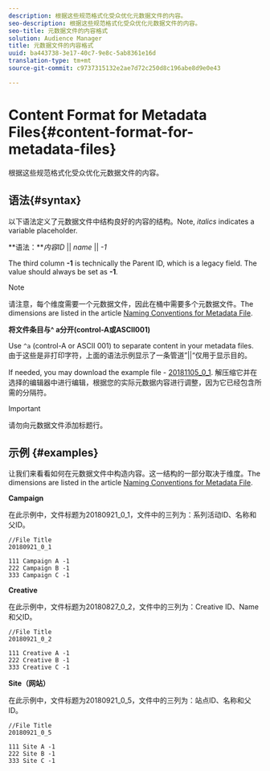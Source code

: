 ```yaml
---
description: 根据这些规范格式化受众优化元数据文件的内容。
seo-description: 根据这些规范格式化受众优化元数据文件的内容。
seo-title: 元数据文件的内容格式
solution: Audience Manager
title: 元数据文件的内容格式
uuid: ba443738-3e17-40c7-9e8c-5ab8361e16d
translation-type: tm+mt
source-git-commit: c9737315132e2ae7d72c250d8c196abe8d9e0e43

---
```



# Content Format for Metadata Files{#content-format-for-metadata-files}

根据这些规范格式化受众优化元数据文件的内容。

## 语法{#syntax}

以下语法定义了元数据文件中结构良好的内容的结构。Note, *italics* indicates a variable placeholder.

**语法：***内容ID* || *name* || *-1*

<!--In the contents syntax, you'll notice a parent ID variable. Don't confuse it with the parent ID used in the [metadata file name](../../../reporting/audience-optimization-reports/metadata-files-intro/metadata-file-names.md). These 2 variables seem similar, but they represent different things. In the file name, the parent ID corresponds to a category like "campaign" (ID 1), "placement" (ID 3), or "tactic" (ID 9), etc. In the file body:-->

The third column **-1** is technically the Parent ID, which is a legacy field. The value should always be set as **-1**.

>[!NOTE]
>
>请注意，每个维度需要一个元数据文件，因此在桶中需要多个元数据文件。The dimensions are listed in the article [Naming Conventions for Metadata File](../../../reporting/audience-optimization-reports/metadata-files-intro/metadata-file-names.md#child-dimension).

**将文件条目与^ a分开(control-A或ASCII001)**

Use `^a` (control-A or ASCII 001) to separate content in your metadata files. 由于这些是非打印字符，上面的语法示例显示了一条管道”||“仅用于显示目的。

If needed, you may download the example file - [20181105_0_1](assets/20181105_0_1.zip). 解压缩它并在选择的编辑器中进行编辑，根据您的实际元数据内容进行调整，因为它已经包含所需的分隔符。

>[!IMPORTANT]
>
>请勿向元数据文件添加标题行。

## 示例 {#examples}

让我们来看看如何在元数据文件中构造内容。这一结构的一部分取决于维度。The dimensions are listed in the article [Naming Conventions for Metadata File](../../../reporting/audience-optimization-reports/metadata-files-intro/metadata-file-names.md#child-dimension).

**Campaign**

在此示例中，文件标题为20180921_0_1，文件中的三列为：系列活动ID、名称和父ID。

<!--Let's say you want to populate the creative drop down menu with creative names from a particular campaign. In this case, your metadata file name would include ID 1 (campaign) and ID 2 (creative). Following the content syntax, your metadata file would contain the creative ID, creative name, and actual campaign ID.-->

```
//File Title
20180921_0_1

111 Campaign A -1
222 Campaign B -1
333 Campaign C -1
```

**Creative**

在此示例中，文件标题为20180827_0_2，文件中的三列为：Creative ID、Name和父ID。

```
//File Title
20180921_0_2

111 Creative A -1
222 Creative B -1
333 Creative C -1
```

**Site（网站）**

在此示例中，文件标题为20180921_0_5，文件中的三列为：站点ID、名称和父ID。

```
//File Title
20180921_0_5

111 Site A -1
222 Site B -1
333 Site C -1
```
